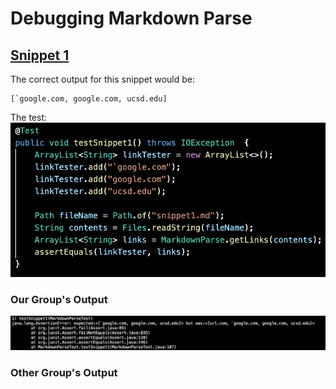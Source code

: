 # Debugging Markdown Parse

## [Snippet 1](snippet1.md)
The correct output for this snippet would be:
``` 
[`google.com, google.com, ucsd.edu]
```
The test:
![snippet 1 test](images/snippet1-test.png)

### Our Group's Output
![snippet 1 test](images/our-group-snippet1-test.png)

### Other Group's Output
